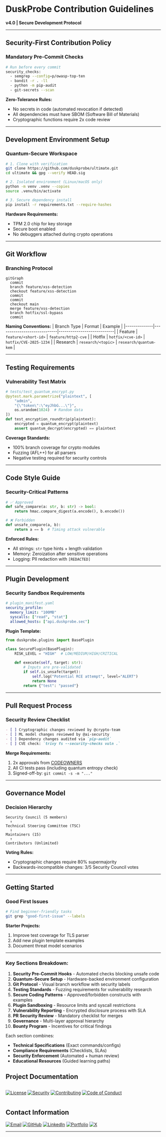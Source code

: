 
# DuskProbe Contribution Guidelines  
**v4.0 | Secure Development Protocol**

---

##  Security-First Contribution Policy

### Mandatory Pre-Commit Checks
```bash
# Run before every commit
security_checks:
  - semgrep --config=p/owasp-top-ten
  - bandit -r . -ll
  - python -m pip-audit
  - git-secrets --scan
```

**Zero-Tolerance Rules:**
- No secrets in code (automated revocation if detected)
- All dependencies must have SBOM (Software Bill of Materials)
- Cryptographic functions require 2x code review

---

##  Development Environment Setup

### Quantum-Secure Workspace
```bash
# 1. Clone with verification
git clone https://github.com/duskprobe/ultimate.git
cd ultimate && gpg --verify HEAD.sig

# 2. Isolated environment (Linux/macOS only)
python -m venv .venv --copies
source .venv/bin/activate

# 3. Secure dependency install
pip install -r requirements.txt --require-hashes
```

**Hardware Requirements:**
- TPM 2.0 chip for key storage
- Secure boot enabled
- No debuggers attached during crypto operations

---

##  Git Workflow

### Branching Protocol
```mermaid
gitGraph
  commit
  branch feature/xss-detection
  checkout feature/xss-detection
  commit
  commit
  checkout main
  merge feature/xss-detection
  branch hotfix/ssl-bypass
  commit
```

**Naming Conventions:**
| Branch Type  | Format                      | Example                    |
|--------------|-----------------------------|----------------------------|
| Feature      | `feature/<short-id>`        | `feature/http2-cve`        |
| Hotfix       | `hotfix/<cve-id>`           | `hotfix/CVE-2025-1234`     |
| Research     | `research/<topic>`          | `research/quantum-kem`     |

---

##  Testing Requirements

### Vulnerability Test Matrix
```python
# tests/test_quantum_encrypt.py
@pytest.mark.parametrize("plaintext", [
    "admin", 
    "{\"token\":\"eyJhbG...\"}", 
    os.urandom(1024)  # Random data
])
def test_encryption_roundtrip(plaintext):
    encrypted = quantum_encrypt(plaintext)
    assert quantum_decrypt(encrypted) == plaintext
```

**Coverage Standards:**
- 100% branch coverage for crypto modules
- Fuzzing (AFL++) for all parsers
- Negative testing required for security controls

---

##  Code Style Guide

### Security-Critical Patterns
```python
# ✅ Approved
def safe_compare(a: str, b: str) -> bool:
    return hmac.compare_digest(a.encode(), b.encode())

# ❌ Forbidden
def unsafe_compare(a, b):
    return a == b  # Timing attack vulnerable
```

**Enforced Rules:**
- All strings: `str` type hints + length validation
- Memory: Zeroization after sensitive operations
- Logging: PII redaction with `[REDACTED]`

---

##  Plugin Development

### Security Sandbox Requirements
```yaml
# plugin_manifest.yaml
security_profile:
  memory_limit: "100MB"
  syscalls: ["read", "stat"]
  allowed_hosts: ["api.duskprobe.sec"]
```

**Plugin Template:**
```python
from duskprobe.plugins import BasePlugin

class SecurePlugin(BasePlugin):
    RISK_LEVEL = "HIGH"  # LOW/MEDIUM/HIGH/CRITICAL
    
    def execute(self, target: str):
        # Inputs are pre-validated
        if self.is_unsafe(target):
            self.log("Potential RCE attempt", level="ALERT")
            return None
        return {"test": "passed"}
```

---


##  Pull Request Process

### Security Review Checklist
```markdown
- [ ] Cryptographic changes reviewed by @crypto-team
- [ ] ML model changes reviewed by @ai-security
- [ ] Dependency changes audited via `pip-audit`
- [ ] CVE check: `trivy fs --security-checks vuln .`
```

**Merge Requirements:**  
1. 2x approvals from [CODEOWNERS](/.github/CODEOWNERS)  
2. All CI tests pass (including quantum entropy check)  
3. Signed-off-by: `git commit -s -m "..."`  

---

##  Governance Model

### Decision Hierarchy
```text
Security Council (5 members)
  ↑
Technical Steering Committee (TSC)
  ↑
Maintainers (15)
  ↑
Contributors (Unlimited)
```

**Voting Rules:**  
- Cryptographic changes require 80% supermajority  
- Backwards-incompatible changes: 3/5 Security Council votes  

---


##  Getting Started

### Good First Issues
```bash
# Find beginner-friendly tasks
git grep "good-first-issue" --labels
```

**Starter Projects:**  
1. Improve test coverage for TLS parser  
2. Add new plugin template examples  
3. Document threat model scenarios  

---



### Key Sections Breakdown:

1. **Security Pre-Commit Hooks** - Automated checks blocking unsafe code  
2. **Quantum-Secure Setup** - Hardware-backed environment configuration  
3. **Git Protocol** - Visual branch workflow with security labels  
4. **Testing Standards** - Fuzzing requirements for vulnerability research  
5. **Secure Coding Patterns** - Approved/forbidden constructs with examples  
6. **Plugin Sandboxing** - Resource limits and syscall restrictions  
7. **Vulnerability Reporting** - Encrypted disclosure process with SLA  
8. **PR Security Review** - Mandatory checklist for merges  
9. **Governance** - Multi-layer approval hierarchy  
10. **Bounty Program** - Incentives for critical findings  

Each section combines:
- **Technical Specifications** (Exact commands/configs)  
- **Compliance Requirements** (Checklists, SLAs)  
- **Security Enforcement** (Automated + human review)  
- **Educational Resources** (Guided learning paths)  

## Project Documentation

<div style="display: flex; gap: 10px; margin: 15px 0; align-items: center; flex-wrap: wrap;">

[![License](https://img.shields.io/badge/License-See_FILE-007EC7?style=for-the-badge&logo=creativecommons)](LICENSE)
[![Security](https://img.shields.io/badge/Security-Policy_%7C_Reporting-FF6D00?style=for-the-badge&logo=owasp)](SECURITY.md)
[![Contributing](https://img.shields.io/badge/Contributing-Guidelines-2E8B57?style=for-the-badge&logo=git)](CONTRIBUTING.md)
[![Code of Conduct](https://img.shields.io/badge/Code_of_Conduct-Community_Standards-FF0000?style=for-the-badge&logo=opensourceinitiative)](CODE_OF_CONDUCT.md)

</div>

## Contact Information



  
[![Email](https://img.shields.io/badge/Email-D14836?style=for-the-badge&logo=gmail&logoColor=white)](mailto:labib.45x@gmail.com)
[![GitHub](https://img.shields.io/badge/GitHub-181717?style=for-the-badge&logo=github&logoColor=white)](https://github.com/la-b-ib)
[![LinkedIn](https://img.shields.io/badge/LinkedIn-0077B5?style=for-the-badge&logo=linkedin&logoColor=white)](https://www.linkedin.com/in/la-b-ib/)
[![Portfolio](https://img.shields.io/badge/Website-0A5C78?style=for-the-badge&logo=internet-explorer&logoColor=white)](https://la-b-ib.github.io/)
[![X](https://img.shields.io/badge/X-000000?style=for-the-badge&logo=twitter&logoColor=white)](https://x.com/la_b_ib_)






---

